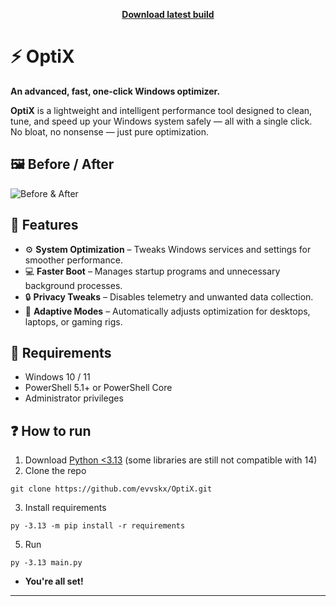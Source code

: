<p align="center">
  <a href="https://github.com/evvskx/OptiX/releases/latest/download/OptiX.exe">
    <b>Download latest build</b>
  </a>
</p>


# ⚡ OptiX

**An advanced, fast, one-click Windows optimizer.**

**OptiX** is a lightweight and intelligent performance tool designed to clean, tune, and speed up your Windows system safely — all with a single click.  
No bloat, no nonsense — just pure optimization.


## 🖼️ Before / After

![Before & After](https://i.imgur.com/nISRZ1P.png)


## 🚀 Features
  
- ⚙️ **System Optimization** – Tweaks Windows services and settings for smoother performance.  
- 💻 **Faster Boot** – Manages startup programs and unnecessary background processes.  
- 🔒 **Privacy Tweaks** – Disables telemetry and unwanted data collection.  
- 🧠 **Adaptive Modes** – Automatically adjusts optimization for desktops, laptops, or gaming rigs.

## 🧩 Requirements

- Windows 10 / 11  
- PowerShell 5.1+ or PowerShell Core  
- Administrator privileges

## ❓ How to run

1. Download [Python <3.13](https://www.python.org/downloads/release/python-3138/) (some libraries are still not compatible with 14)
2. Clone the repo
```
git clone https://github.com/evvskx/OptiX.git
```
3. Install requirements
```
py -3.13 -m pip install -r requirements
```
5. Run
```
py -3.13 main.py
```
- **You're all set!**

---